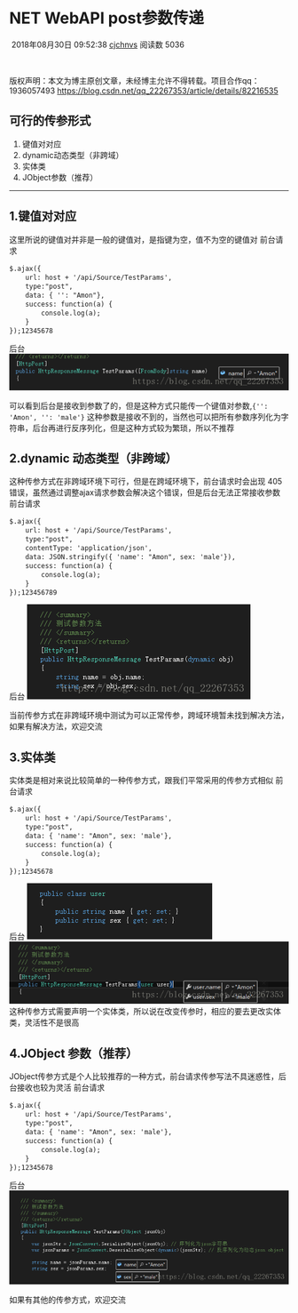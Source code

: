 # NET WebAPI post参数传递

​                                                                                                                         2018年08月30日 09:52:38                     [cjchnvs](https://me.csdn.net/qq_22267353)                     阅读数 5036                                                                                                                                 

​                                     

​                                                                                                                                                                     版权声明：本文为博主原创文章，未经博主允许不得转载。项目合作qq：1936057493                          https://blog.csdn.net/qq_22267353/article/details/82216535                     

## 可行的传参形式

1. 键值对对应
2. dynamic动态类型（非跨域）
3. 实体类
4. JObject参数（推荐）

------

## 1.键值对对应

这里所说的键值对并非是一般的键值对，是指键为空，值不为空的键值对 
 前台请求

```
$.ajax({
    url: host + '/api/Source/TestParams',
    type:"post",
    data: { '': "Amon"},
    success: function(a) {
        console.log(a);
    }
});12345678
```

后台 
 ![这里写图片描述](assets/20180830092721694.png)

可以看到后台是接收到参数了的，但是这种方式只能传一个键值对参数,`{'': 'Amon', '': 'male'}` 这种参数是接收不到的，当然也可以把所有参数序列化为字符串，后台再进行反序列化，但是这种方式较为繁琐，所以不推荐

## 2.dynamic 动态类型（非跨域）

这种传参方式在非跨域环境下可行，但是在跨域环境下，前台请求时会出现 405 错误，虽然通过调整ajax请求参数会解决这个错误，但是后台无法正常接收参数 
 前台请求

```
$.ajax({
    url: host + '/api/Source/TestParams',
    type:"post",
    contentType: 'application/json',
    data: JSON.stringify({ 'name': "Amon", sex: 'male'}),
    success: function(a) {
        console.log(a);
    }
});123456789
```

后台 
 ![这里写图片描述](assets/20180830093603960.png)

当前传参方式在非跨域环境中测试为可以正常传参，跨域环境暂未找到解决方法，如果有解决方法，欢迎交流

## 3.实体类

实体类是相对来说比较简单的一种传参方式，跟我们平常采用的传参方式相似 
 前台请求

```
$.ajax({
    url: host + '/api/Source/TestParams',
    type:"post",
    data: { 'name': "Amon", sex: 'male'},
    success: function(a) {
        console.log(a);
    }
});12345678
```

后台 
 ![这里写图片描述](assets/20180830094328314.png) 
 ![这里写图片描述](assets/20180830094336456.png) 
 这种传参方式需要声明一个实体类，所以说在改变传参时，相应的要去更改实体类，灵活性不是很高

## 4.JObject 参数（推荐）

JObject传参方式是个人比较推荐的一种方式，前台请求传参写法不具迷惑性，后台接收也较为灵活 
 前台请求

```
$.ajax({
    url: host + '/api/Source/TestParams',
    type:"post",
    data: { 'name': "Amon", sex: 'male'},
    success: function(a) {
        console.log(a);
    }
});12345678
```

后台 
 ![这里写图片描述](assets/20180830095036544.png)

如果有其他的传参方式，欢迎交流